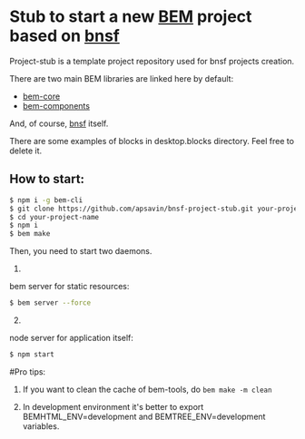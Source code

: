# Stub to start a new [BEM](http://bem.info) project based on [bnsf](https://github.com/apsavin/bnsf)

Project-stub is a template project repository used for bnsf projects creation.

There are two main BEM libraries are linked here by default:

* [bem-core](https://github.com/bem/bem-core)  
* [bem-components](https://github.com/bem/bem-components)

And, of course, [bnsf](https://github.com/apsavin/bnsf) itself.

There are some examples of blocks in desktop.blocks directory. Feel free to delete it.

## How to start:

```bash
$ npm i -g bem-cli
$ git clone https://github.com/apsavin/bnsf-project-stub.git your-project-name
$ cd your-project-name
$ npm i
$ bem make
```

Then, you need to start two daemons.

1.
  bem server for static resources:
  ```bash
  $ bem server --force
  ```

2.
  node server for application itself:
  ```bash
  $ npm start
  ```

#Pro tips:

1. If you want to clean the cache of bem-tools, do `bem make -m clean`

2. In development environment it's better to export BEMHTML_ENV=development and BEMTREE_ENV=development variables.
